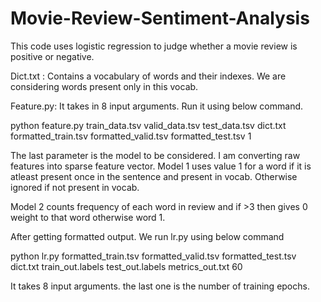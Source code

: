 # Movie-Review-Sentiment-Analysis
This code uses logistic regression to judge whether a movie review is positive or negative. 

Dict.txt : Contains a vocabulary of words and their indexes. We are considering words present only in this vocab.

Feature.py:
It takes in 8 input arguments. Run it using below command.

python feature.py train_data.tsv valid_data.tsv test_data.tsv dict.txt formatted_train.tsv formatted_valid.tsv formatted_test.tsv 1

The last parameter is the model to be considered. I am converting raw features into sparse feature vector. Model 1 uses value 1 for a word if it is atleast present once in the sentence and present in vocab. Otherwise ignored if not present in vocab.

Model 2 counts frequency of each word in review and if >3 then gives 0 weight to that word otherwise word 1.

After getting formatted output. We run lr.py using below command

python lr.py formatted_train.tsv formatted_valid.tsv formatted_test.tsv dict.txt train_out.labels test_out.labels metrics_out.txt 60

It takes 8 input arguments. the last one is the number of training epochs. 

